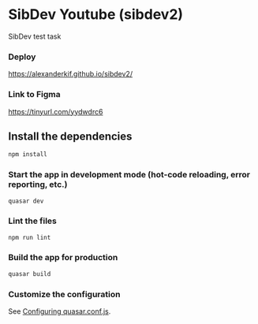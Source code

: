 # SibDev Youtube (sibdev2)

SibDev test task

### Deploy

https://alexanderkif.github.io/sibdev2/

### Link to Figma

https://tinyurl.com/yydwdrc6

## Install the dependencies
```bash
npm install
```

### Start the app in development mode (hot-code reloading, error reporting, etc.)
```bash
quasar dev
```

### Lint the files
```bash
npm run lint
```

### Build the app for production
```bash
quasar build
```

### Customize the configuration
See [Configuring quasar.conf.js](https://quasar.dev/quasar-cli/quasar-conf-js).
